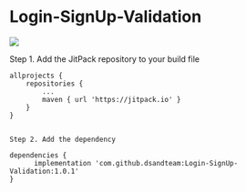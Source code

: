# Login-SignUp-Validation

[![](https://jitpack.io/v/dsandteam/Login-SignUp-Validation.svg)](https://jitpack.io/#dsandteam/Login-SignUp-Validation)

Step 1. Add the JitPack repository to your build file 

	allprojects {
		repositories {
			...
			maven { url 'https://jitpack.io' }
		}
	}
  
  
    Step 2. Add the dependency

	dependencies {
	      implementation 'com.github.dsandteam:Login-SignUp-Validation:1.0.1'
	}
